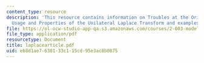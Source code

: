 ```yaml
---
content_type: resource
description: 'This resource contains information on Troubles at the Origin: Consistent
  Usage and Properties of the Unilateral Laplace Transform and examples for it.'
file: https://ol-ocw-studio-app-qa.s3.amazonaws.com/courses/2-003-modeling-dynamics-and-control-i-spring-2005/eb8d1ae7630133c115cd95e3ac8b0875_laplacearticle.pdf
file_type: application/pdf
resourcetype: Document
title: laplacearticle.pdf
uid: eb8d1ae7-6301-33c1-15cd-95e3ac8b0875
---
```

